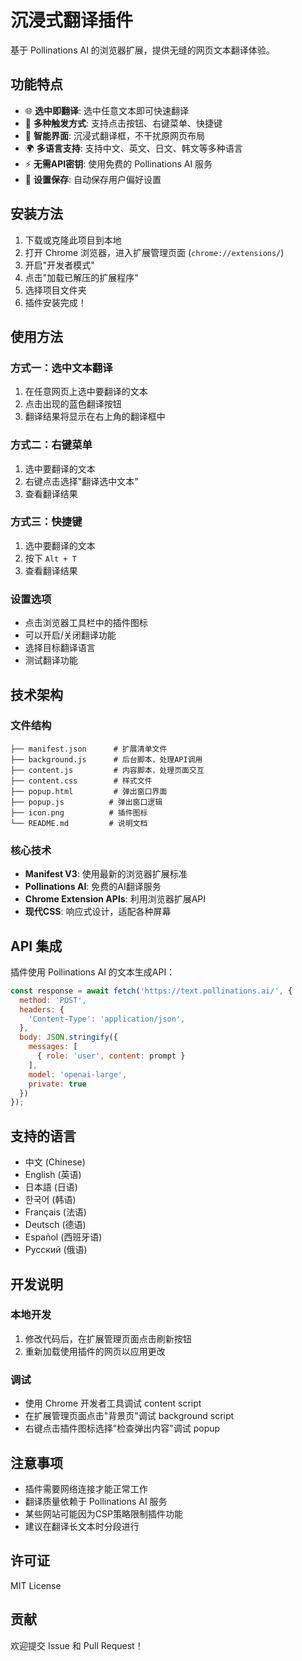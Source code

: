 # 沉浸式翻译插件

基于 Pollinations AI 的浏览器扩展，提供无缝的网页文本翻译体验。

## 功能特点

- 🌐 **选中即翻译**: 选中任意文本即可快速翻译
- 🎯 **多种触发方式**: 支持点击按钮、右键菜单、快捷键
- 🔧 **智能界面**: 沉浸式翻译框，不干扰原网页布局
- 🌍 **多语言支持**: 支持中文、英文、日文、韩文等多种语言
- ⚡ **无需API密钥**: 使用免费的 Pollinations AI 服务
- 💾 **设置保存**: 自动保存用户偏好设置

## 安装方法

1. 下载或克隆此项目到本地
2. 打开 Chrome 浏览器，进入扩展管理页面 (`chrome://extensions/`)
3. 开启"开发者模式"
4. 点击"加载已解压的扩展程序"
5. 选择项目文件夹
6. 插件安装完成！

## 使用方法

### 方式一：选中文本翻译
1. 在任意网页上选中要翻译的文本
2. 点击出现的蓝色翻译按钮
3. 翻译结果将显示在右上角的翻译框中

### 方式二：右键菜单
1. 选中要翻译的文本
2. 右键点击选择"翻译选中文本"
3. 查看翻译结果

### 方式三：快捷键
1. 选中要翻译的文本
2. 按下 `Alt + T`
3. 查看翻译结果

### 设置选项
- 点击浏览器工具栏中的插件图标
- 可以开启/关闭翻译功能
- 选择目标翻译语言
- 测试翻译功能

## 技术架构

### 文件结构
```
├── manifest.json      # 扩展清单文件
├── background.js      # 后台脚本，处理API调用
├── content.js         # 内容脚本，处理页面交互
├── content.css        # 样式文件
├── popup.html         # 弹出窗口界面
├── popup.js          # 弹出窗口逻辑
├── icon.png          # 插件图标
└── README.md         # 说明文档
```

### 核心技术
- **Manifest V3**: 使用最新的浏览器扩展标准
- **Pollinations AI**: 免费的AI翻译服务
- **Chrome Extension APIs**: 利用浏览器扩展API
- **现代CSS**: 响应式设计，适配各种屏幕

## API 集成

插件使用 Pollinations AI 的文本生成API：

```javascript
const response = await fetch('https://text.pollinations.ai/', {
  method: 'POST',
  headers: {
    'Content-Type': 'application/json',
  },
  body: JSON.stringify({
    messages: [
      { role: 'user', content: prompt }
    ],
    model: 'openai-large',
    private: true
  })
});
```

## 支持的语言

- 中文 (Chinese)
- English (英语)
- 日本語 (日语)
- 한국어 (韩语)
- Français (法语)
- Deutsch (德语)
- Español (西班牙语)
- Русский (俄语)

## 开发说明

### 本地开发
1. 修改代码后，在扩展管理页面点击刷新按钮
2. 重新加载使用插件的网页以应用更改

### 调试
- 使用 Chrome 开发者工具调试 content script
- 在扩展管理页面点击"背景页"调试 background script
- 右键点击插件图标选择"检查弹出内容"调试 popup

## 注意事项

- 插件需要网络连接才能正常工作
- 翻译质量依赖于 Pollinations AI 服务
- 某些网站可能因为CSP策略限制插件功能
- 建议在翻译长文本时分段进行

## 许可证

MIT License

## 贡献

欢迎提交 Issue 和 Pull Request！
